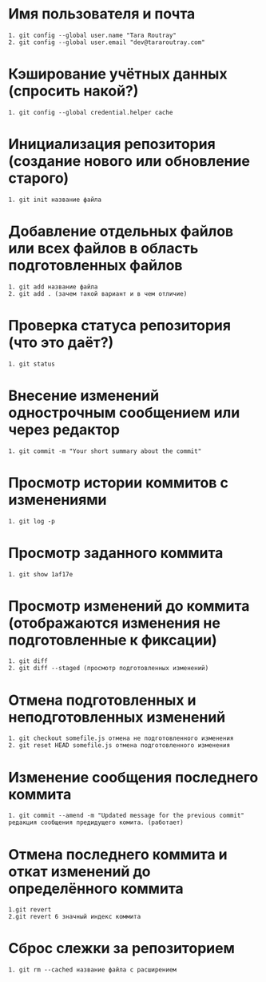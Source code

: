 # Имя пользователя и почта
    1. git config --global user.name "Tara Routray"
    2. git config --global user.email "dev@tararoutray.com"
# Кэширование учётных данных (спросить накой?)
    1. git config --global credential.helper cache
# Инициализация репозитория (создание нового или обновление старого)
    1. git init название файла

# Добавление отдельных файлов или всех файлов в область подготовленных файлов
    1. git add название файла
    2. git add . (зачем такой вариант и в чем отличие)
# Проверка статуса репозитория (что это даёт?)
    1. git status
# Внесение изменений однострочным сообщением или через редактор
    1. git commit -m "Your short summary about the commit"
# Просмотр истории коммитов с изменениями
    1. git log -p
# Просмотр заданного коммита
    1. git show 1af17e
# Просмотр изменений до коммита (отображаются изменения не подготовленные к фиксации)
    1. git diff
    2. git diff --staged (просмотр подготовленных изменений)
# Отмена подготовленных и неподготовленных изменений
    1. git checkout somefile.js отмена не подготовленного изменения
    2. git reset HEAD somefile.js отмена подготовленного изменения
 # Изменение сообщения последнего коммита
    1. git commit --amend -m "Updated message for the previous commit" редакция сообщения предидущего комита. (работает)
# Отмена последнего коммита и откат изменений до определённого коммита
    1.git revert
    2.git revert 6 значный индекс коммита
# Сброс слежки за репозиторием
    1. git rm --cached название файла с расширением
